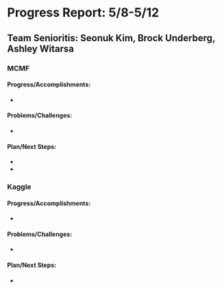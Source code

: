 # Progress Report: 5/8-5/12

## Team Senioritis: Seonuk Kim, Brock Underberg, Ashley Witarsa

### MCMF
#### Progress/Accomplishments:
- 
#### Problems/Challenges:
- 
#### Plan/Next Steps:
-  
- 

### Kaggle
#### Progress/Accomplishments:
- 
#### Problems/Challenges:
- 
#### Plan/Next Steps:
- 
